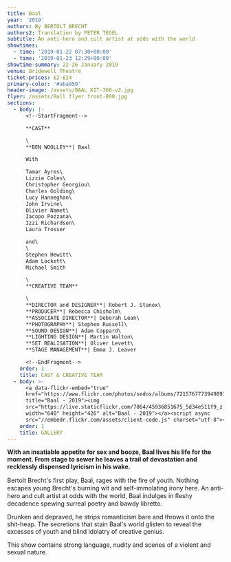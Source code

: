 ```yaml
---
title: Baal
year: '2019'
authors: By BERTOLT BRECHT
authors2: Translation by PETER TEGEL
subtitle: An anti-hero and cult artist at odds with the world
showtimes:
  - time: '2019-01-22 07:30+00:00'
  - time: '2019-01-23 12:29+00:00'
showtime-summary: 22-26 January 2019
venue: Bridewell Theatre
ticket-prices: £2-£24
primary-color: '#aba950'
header-image: /assets/BAAL KIT-360-v2.jpg
flyer: /assets/Ball flyer front-800.jpg
sections:
  - body: |-
      <!--StartFragment-->

      **CAST**

      \
      **BEN WOOLLEY**| Baal

      With

      Tamar Ayres\
      Lizzie Coles\
      Christopher Georgiou\
      Charles Golding\
      Lucy Hanneghan\
      John Irvine\
      Olivier Namet\
      Iacopo Pozzana\
      Izzi Richardson\
      Laura Trosser

      and\
      \
      Stephen Hewitt\
      Adam Lockett\
      Michael Smith

      \
      **CREATIVE TEAM**

      \
      **DIRECTOR and DESIGNER**| Robert J. Stanex\
      **PRODUCER**| Rebecca Chisholm\
      **ASSOCIATE DIRECTOR**| Deborah Lean\
      **PHOTOGRAPHY**| Stephen Russell\
      **SOUND DESIGN**| Adam Coppard\
      **LIGHTING DESIGN**| Martin Walton\
      **SET REALISATION**| Oliver Levett\
      **STAGE MANAGEMENT**| Emma J. Leaver

      <!--EndFragment-->
    order: 1
    title: CAST & CREATIVE TEAM
  - body: >-
      <a data-flickr-embed="true"
      href="https://www.flickr.com/photos/sedos/albums/72157677739498938"
      title="Baal - 2019"><img
      src="https://live.staticflickr.com/7864/45936851675_5d34e511f9_z.jpg"
      width="640" height="426" alt="Baal - 2019"></a><script async
      src="//embedr.flickr.com/assets/client-code.js" charset="utf-8"></script>
    order: 1
    title: GALLERY
---
```

<!--StartFragment-->

**With an insatiable appetite for sex and booze, Baal lives his life for the moment. From stage to sewer he leaves a trail of devastation and recklessly dispensed lyricism in his wake.**

Bertolt Brecht's ﬁrst play, Baal, rages with the ﬁre of youth. Nothing escapes young Brecht's burning wit and self-immolating irony here. An anti-hero and cult artist at odds with the world, Baal indulges in ﬂeshy decadence spewing surreal poetry and bawdy libretto.

Drunken and depraved, he strips romanticism bare and throws it onto the shit-heap. The secretions that stain Baal's world glisten to reveal the excesses of youth and blind idolatry of creative genius.

This show contains strong language, nudity and scenes of a violent and sexual nature.

<!--EndFragment-->
